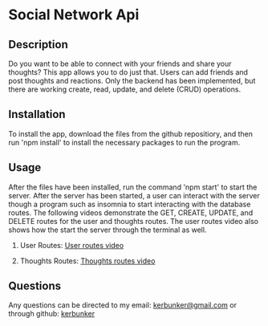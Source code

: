# Social Network Api

## Description

Do you want to be able to connect with your friends and share your thoughts? This app allows you to do just that. Users can add friends and post thoughts and reactions. Only the backend has been implemented, but there are working create, read, update, and delete (CRUD) operations.

## Installation

To install the app, download the files from the github repositiory, and then run 'npm install' to install the necessary packages to run the program.

## Usage

After the files have been installed, run the command 'npm start' to start the server. After the server has been started, a user can interact with the server though a program such as insomnia to start interacting with the database routes. The following videos demonstrate the GET, CREATE, UPDATE, and DELETE routes for the user and thoughts routes. The user routes video also shows how the start the server through the terminal as well.

1. User Routes: [User routes video](https://drive.google.com/file/d/1HFdKkMFVoeprFbH0gMgpHwjux6y4zwLZ/view)

2. Thoughts Routes: [Thoughts routes video](https://drive.google.com/file/d/1Kv4HeN8aSqKqhhRlR2NMWHdBrkhRFelm/view)

## Questions

Any questions can be directed to my email: <kerbunker@gmail.com> or through github: [kerbunker](https://github.com/kerbunker)
